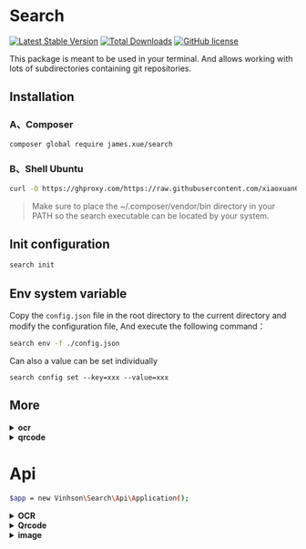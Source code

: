 # Search

[![Latest Stable Version](https://poser.pugx.org/james.xue/search/version.png)](https://packagist.org/packages/james.xue/search)
[![Total Downloads](https://poser.pugx.org/james.xue/search/d/total.png)](https://packagist.org/packages/james.xue/search)
[![GitHub license](https://img.shields.io/github/license/xiaoxuan6/search)](https://github.com/xiaoxuan6/search)

This package is meant to be used in your terminal. And allows working with lots of subdirectories containing git
repositories.

## Installation

### A、Composer

```bash
composer global require james.xue/search
```

### B、Shell Ubuntu

```bash
curl -O https://ghproxy.com/https://raw.githubusercontent.com/xiaoxuan6/search/main/install.sh && chmod +x ./install.sh && ./install.sh
```

> Make sure to place the ~/.composer/vendor/bin directory in your PATH so the search executable can be located by your system.

## Init configuration

```bash
search init
```

## Env system variable

Copy the `config.json` file in the root directory to the current directory and modify the configuration file, And
execute the following command：

```bash
search env -f ./config.json
```

Can also a value can be set individually

```shell
search config set --key=xxx --value=xxx
```

## More

<details>
<summary><b>ocr</b></summary>

```bash
ocr ./16a7067.jpg
```

</details>

<details>
<summary><b>qrcode</b></summary>

```bash
qrcode ./16a7067.jpg
```

</details>

# Api

```bash
$app = new Vinhson\Search\Api\Application();
```

<details>
<summary><b>OCR</b></summary>

```bash
$app->ocr->handle("./a.png");
```

</details>

<details>
<summary><b>Qrcode</b></summary>

```bash
// 生成二维码
$app->qrcode->generate("https://github.com/xiaoxuan6/search");
// 生成带背景的二维码
$app->qrcode->generate("https://github.com/xiaoxuan6/search", "https://background.com/a.png");
// 解析二维码
$app->qrcode->decode("./qrcode.png");
```

</details>

<details>
<summary><b>image</b></summary>

```bash
$app->image
```

</details>
